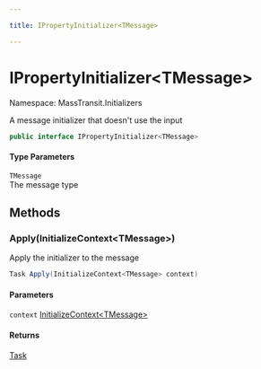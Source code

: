 ```yaml
---

title: IPropertyInitializer<TMessage>

---
```


# IPropertyInitializer\<TMessage\>

Namespace: MassTransit.Initializers

A message initializer that doesn't use the input

```csharp
public interface IPropertyInitializer<TMessage>
```

#### Type Parameters

`TMessage`<br/>
The message type

## Methods

### **Apply(InitializeContext\<TMessage\>)**

Apply the initializer to the message

```csharp
Task Apply(InitializeContext<TMessage> context)
```

#### Parameters

`context` [InitializeContext\<TMessage\>](../../masstransit-abstractions/masstransit-initializers/initializecontext-1)<br/>

#### Returns

[Task](https://learn.microsoft.com/en-us/dotnet/api/system.threading.tasks.task)<br/>
